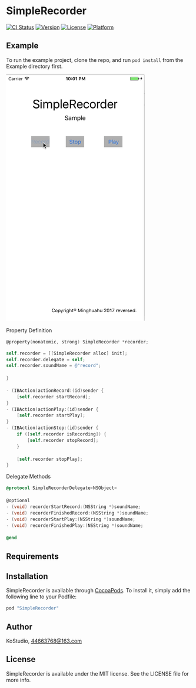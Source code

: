 # SimpleRecorder

[![CI Status](http://img.shields.io/travis/KoStudio/SimpleRecorder.svg?style=flat)](https://travis-ci.org/KoStudio/SimpleRecorder)
[![Version](https://img.shields.io/cocoapods/v/SimpleRecorder.svg?style=flat)](http://cocoapods.org/pods/SimpleRecorder)
[![License](https://img.shields.io/cocoapods/l/SimpleRecorder.svg?style=flat)](http://cocoapods.org/pods/SimpleRecorder)
[![Platform](https://img.shields.io/cocoapods/p/SimpleRecorder.svg?style=flat)](http://cocoapods.org/pods/SimpleRecorder)

## Example

To run the example project, clone the repo, and run `pod install` from the Example directory first.

![sample gif](https://github.com/KoStudio/SimpleRecorder/blob/master/SimpleRecorderSample.gif)

Property Definition

```Objective-c
@property(nonatomic, strong) SimpleRecorder *recorder;
```


```Objective-c
self.recorder = [[SimpleRecorder alloc] init];
self.recorder.delegate = self;
self.recorder.soundName = @"record";

}

- (IBAction)actionRecord:(id)sender {
	[self.recorder startRecord];
}
- (IBAction)actionPlay:(id)sender {
	[self.recorder startPlay];
}
- (IBAction)actionStop:(id)sender {
	if ([self.recorder isRecording]) {
		[self.recorder stopRecord];
	}

	[self.recorder stopPlay];
}
```

Delegate Methods

```Objective-C
@protocol SimpleRecorderDelegate<NSObject>

@optional
- (void) recorderStartRecord:(NSString *)soundName;
- (void) recorderFinishedRecord:(NSString *)soundName;
- (void) recorderStartPlay:(NSString *)soundName;
- (void) recorderFinishedPlay:(NSString *)soundName;

@end
```
## Requirements

## Installation

SimpleRecorder is available through [CocoaPods](http://cocoapods.org). To install
it, simply add the following line to your Podfile:

```ruby
pod "SimpleRecorder"
```

## Author

KoStudio, 44663768@163.com

## License

SimpleRecorder is available under the MIT license. See the LICENSE file for more info.
